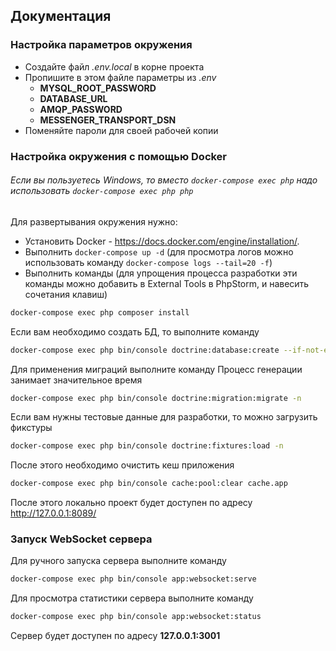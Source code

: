 ## Документация

### Настройка параметров окружения

* Создайте файл _.env.local_ в корне проекта
* Пропишите в этом файле параметры из _.env_
  * **MYSQL_ROOT_PASSWORD**
  * **DATABASE_URL**
  * **AMQP_PASSWORD**
  * **MESSENGER_TRANSPORT_DSN**
* Поменяйте пароли для своей рабочей копии

### Настройка окружения с помощью Docker

###### Если вы пользуетесь Windows, то вместо `docker-compose exec php` надо использовать `docker-compose exec php php`

Для развертывания окружения нужно:

* Установить Docker - https://docs.docker.com/engine/installation/.
* Выполнить `docker-compose up -d` (для просмотра логов можно использовать команду `docker-compose logs --tail=20 -f`)
* Выполнить команды (для упрощения процесса разработки эти команды можно добавить в External Tools в PhpStorm, и навесить сочетания клавиш)

```bash
docker-compose exec php composer install
```
Если вам необходимо создать БД, то выполните команду

```bash
docker-compose exec php bin/console doctrine:database:create --if-not-exists
```
Для применения миграций выполните команду
Процесс генерации занимает значительное время

```bash
docker-compose exec php bin/console doctrine:migration:migrate -n
```
Если вам нужны тестовые данные для разработки, то можно загрузить фикстуры

```bash
docker-compose exec php bin/console doctrine:fixtures:load -n
```
После этого необходимо очистить кеш приложения

```bash
docker-compose exec php bin/console cache:pool:clear cache.app
```

После этого локально проект будет доступен по адресу http://127.0.0.1:8089/

### Запуск WebSocket сервера

Для ручного запуска сервера выполните команду

```bash
docker-compose exec php bin/console app:websocket:serve
```
Для просмотра статистики сервера выполните команду

```bash
docker-compose exec php bin/console app:websocket:status
```

Сервер будет доступен по адресу __127.0.0.1:3001__